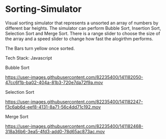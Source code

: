 # Sorting-Simulator
Visual sorting simulator that represents a unsorted an array of numbers by different bar heights.
The simulator can perform Bubble Sort, Insertion Sort, Selection Sort and Merge Sort.
There is a range slider to choose the size of the array and a speed slider to change how fast the alogirthm performs.

The Bars turn yellow once sorted.

Tech Stack: Javascript

Bubble Sort

https://user-images.githubusercontent.com/82235400/141182050-47cc6f1b-ba02-404a-81b3-720e7da72f9a.mov

Selection Sort

https://user-images.githubusercontent.com/82235400/141182247-f3c6ab6d-eef8-4131-8a71-56c4dd71c192.mov

Merge Sort

https://user-images.githubusercontent.com/82235400/141182468-318a36b6-3ea5-4fd3-add0-78d65ac873ac.mov

